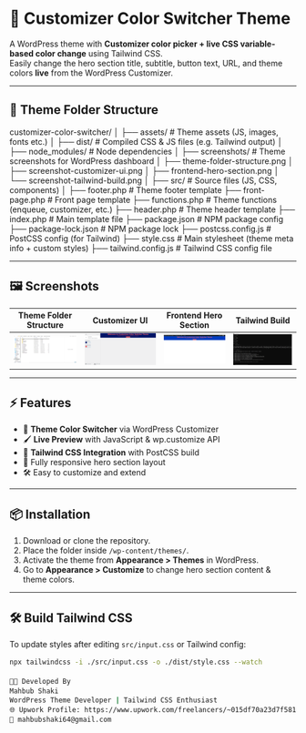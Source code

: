 # 🎨 Customizer Color Switcher Theme

A WordPress theme with **Customizer color picker + live CSS variable-based color change** using Tailwind CSS.  
Easily change the hero section title, subtitle, button text, URL, and theme colors **live** from the WordPress Customizer.

---

## 📂 Theme Folder Structure

customizer-color-switcher/
│
├── assets/                     # Theme assets (JS, images, fonts etc.)
│
├── dist/                       # Compiled CSS & JS files (e.g. Tailwind output)
│
├── node_modules/               # Node dependencies
│
├── screenshots/                # Theme screenshots for WordPress dashboard
│   ├── theme-folder-structure.png
│   ├── screenshot-customizer-ui.png
│   ├── frontend-hero-section.png
│   └── screenshot-tailwind-build.png
│
├── src/                        # Source files (JS, CSS, components)
│
├── footer.php                  # Theme footer template
├── front-page.php              # Front page template
├── functions.php               # Theme functions (enqueue, customizer, etc.)
├── header.php                  # Theme header template
├── index.php                  # Main template file
├── package.json                # NPM package config
├── package-lock.json           # NPM package lock
├── postcss.config.js           # PostCSS config (for Tailwind)
├── style.css                  # Main stylesheet (theme meta info + custom styles)
├── tailwind.config.js          # Tailwind CSS config file

---

## 🖼️ Screenshots

| Theme Folder Structure | Customizer UI | Frontend Hero Section | Tailwind Build |
|------------------------|--------------|-----------------------|----------------|
| ![Theme Folder](screenshots/theme-folder-structure.png) | ![Customizer UI](screenshots/screenshot-customizer-ui.png) | ![Frontend](screenshots/screenshot-frontend-hero.png) | ![Tailwind Build](screenshots/screenshot-tailwind-build.png) |

---

## ⚡ Features
- 🎨 **Theme Color Switcher** via WordPress Customizer  
- 🖌 **Live Preview** with JavaScript & wp.customize API  
- 💨 **Tailwind CSS Integration** with PostCSS build  
- 📱 Fully responsive hero section layout  
- 🛠 Easy to customize and extend

---

## 📦 Installation
1. Download or clone the repository.
2. Place the folder inside `/wp-content/themes/`.
3. Activate the theme from **Appearance > Themes** in WordPress.
4. Go to **Appearance > Customize** to change hero section content & theme colors.

---

## 🛠️ Build Tailwind CSS
To update styles after editing `src/input.css` or Tailwind config:
```bash
npx tailwindcss -i ./src/input.css -o ./dist/style.css --watch

👨‍💻 Developed By
Mahbub Shaki
WordPress Theme Developer | Tailwind CSS Enthusiast
🌐 Upwork Profile: https://www.upwork.com/freelancers/~015df70a23d7f58180
📧 mahbubshaki64@gmail.com